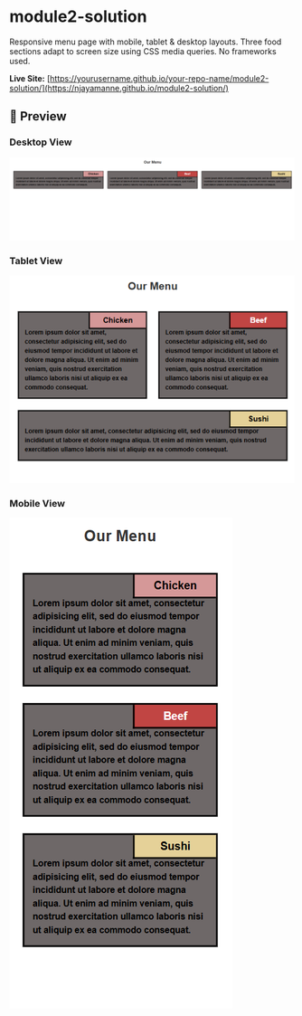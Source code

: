 # module2-solution
Responsive menu page with mobile, tablet &amp; desktop layouts. Three food sections adapt to screen size using CSS media queries. No frameworks used.

**Live Site:** [https://yourusername.github.io/your-repo-name/module2-solution/](https://njayamanne.github.io/module2-solution/)

## 📸 Preview

### Desktop View
![Desktop Preview](Desktop.png)

### Tablet View  
![Tablet Preview](tablet.png)

### Mobile View
![Mobile Preview](mobile.png)

